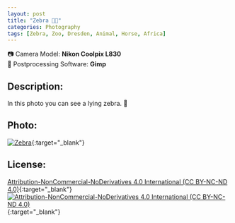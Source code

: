 ```yaml
---
layout: post
title: "Zebra 🦓🌴"
categories: Photography
tags: [Zebra, Zoo, Dresden, Animal, Horse, Africa]
---
```

📷 Camera Model: **Nikon Coolpix L830**<br />
💾 Postprocessing Software: **Gimp**
## Description:
In this photo you can see a lying zebra. 🌱
## Photo:
[![Zebra](https://live.staticflickr.com/65535/51952695026_fa8633f501_c_d.jpg)](https://www.flickr.com/photos/mike_ravenblack/51952695026){:target="_blank"}
## License:
[Attribution-NonCommercial-NoDerivatives 4.0 International (CC BY-NC-ND 4.0)](https://creativecommons.org/licenses/by-nc-nd/4.0/){:target="_blank"} \
[![Attribution-NonCommercial-NoDerivatives 4.0 International (CC BY-NC-ND 4.0)](https://i.creativecommons.org/l/by-nc-nd/4.0/88x31.png)](http://creativecommons.org/licenses/by-nc-nd/4.0/){:target="_blank"}